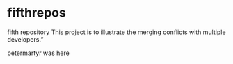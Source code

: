 # fifthrepos
fifth repository
This project is to illustrate the merging conflicts with multiple developers.”

petermartyr was here
